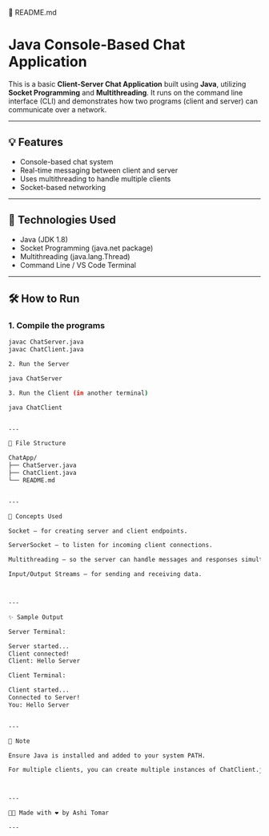 📁 README.md

# Java Console-Based Chat Application

This is a basic **Client-Server Chat Application** built using **Java**, utilizing **Socket Programming** and **Multithreading**. It runs on the command line interface (CLI) and demonstrates how two programs (client and server) can communicate over a network.

---

## 💡 Features

- Console-based chat system
- Real-time messaging between client and server
- Uses multithreading to handle multiple clients
- Socket-based networking

---

## 🔧 Technologies Used

- Java (JDK 1.8)
- Socket Programming (java.net package)
- Multithreading (java.lang.Thread)
- Command Line / VS Code Terminal

---

## 🛠️ How to Run

### 1. Compile the programs
```bash
javac ChatServer.java
javac ChatClient.java

2. Run the Server

java ChatServer

3. Run the Client (in another terminal)

java ChatClient


---

📂 File Structure

ChatApp/
├── ChatServer.java
├── ChatClient.java
└── README.md


---

📘 Concepts Used

Socket – for creating server and client endpoints.

ServerSocket – to listen for incoming client connections.

Multithreading – so the server can handle messages and responses simultaneously.

Input/Output Streams – for sending and receiving data.



---

✨ Sample Output

Server Terminal:

Server started...
Client connected!
Client: Hello Server

Client Terminal:

Client started...
Connected to Server!
You: Hello Server


---

📌 Note

Ensure Java is installed and added to your system PATH.

For multiple clients, you can create multiple instances of ChatClient.java.



---

👩‍💻 Made with ❤️ by Ashi Tomar

---